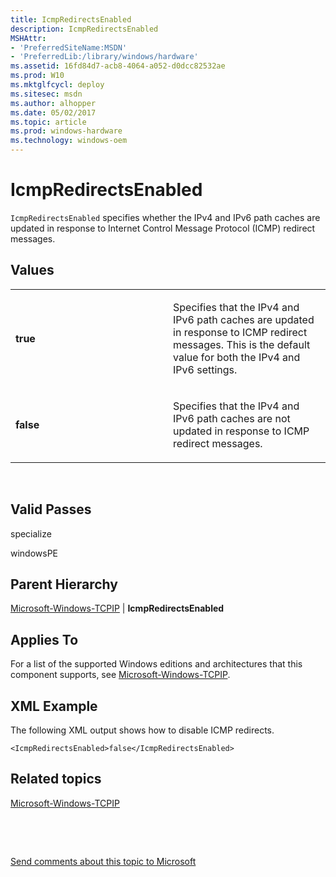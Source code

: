 ```yaml
---
title: IcmpRedirectsEnabled
description: IcmpRedirectsEnabled
MSHAttr:
- 'PreferredSiteName:MSDN'
- 'PreferredLib:/library/windows/hardware'
ms.assetid: 16fd84d7-acb8-4064-a052-d0dcc82532ae
ms.prod: W10
ms.mktglfcycl: deploy
ms.sitesec: msdn
ms.author: alhopper
ms.date: 05/02/2017
ms.topic: article
ms.prod: windows-hardware
ms.technology: windows-oem
---
```


# IcmpRedirectsEnabled


`IcmpRedirectsEnabled` specifies whether the IPv4 and IPv6 path caches are updated in response to Internet Control Message Protocol (ICMP) redirect messages.

## Values


<table>
<colgroup>
<col width="50%" />
<col width="50%" />
</colgroup>
<tbody>
<tr class="odd">
<td><p><strong>true</strong></p></td>
<td><p>Specifies that the IPv4 and IPv6 path caches are updated in response to ICMP redirect messages. This is the default value for both the IPv4 and IPv6 settings.</p></td>
</tr>
<tr class="even">
<td><p><strong>false</strong></p></td>
<td><p>Specifies that the IPv4 and IPv6 path caches are not updated in response to ICMP redirect messages.</p></td>
</tr>
</tbody>
</table>

 

## Valid Passes


specialize

windowsPE

## Parent Hierarchy


[Microsoft-Windows-TCPIP](microsoft-windows-tcpip.md) | **IcmpRedirectsEnabled**

## Applies To


For a list of the supported Windows editions and architectures that this component supports, see [Microsoft-Windows-TCPIP](microsoft-windows-tcpip.md).

## XML Example


The following XML output shows how to disable ICMP redirects.

``` syntax
<IcmpRedirectsEnabled>false</IcmpRedirectsEnabled>
```

## Related topics


[Microsoft-Windows-TCPIP](microsoft-windows-tcpip.md)

 

 

[Send comments about this topic to Microsoft](mailto:wsddocfb@microsoft.com?subject=Documentation%20feedback%20%5Bp_unattend\p_unattend%5D:%20IcmpRedirectsEnabled%20%20RELEASE:%20%2810/3/2016%29&body=%0A%0APRIVACY%20STATEMENT%0A%0AWe%20use%20your%20feedback%20to%20improve%20the%20documentation.%20We%20don't%20use%20your%20email%20address%20for%20any%20other%20purpose,%20and%20we'll%20remove%20your%20email%20address%20from%20our%20system%20after%20the%20issue%20that%20you're%20reporting%20is%20fixed.%20While%20we're%20working%20to%20fix%20this%20issue,%20we%20might%20send%20you%20an%20email%20message%20to%20ask%20for%20more%20info.%20Later,%20we%20might%20also%20send%20you%20an%20email%20message%20to%20let%20you%20know%20that%20we've%20addressed%20your%20feedback.%0A%0AFor%20more%20info%20about%20Microsoft's%20privacy%20policy,%20see%20http://privacy.microsoft.com/default.aspx. "Send comments about this topic to Microsoft")





